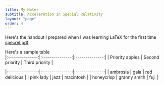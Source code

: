 ```yaml
---
title: My Notes
subtitle: Acceleration in Special Relativity
layout: "page"
order: 4
---
```



Here's the handout I prepared when I was learning LaTeX for the first time
[specrel.pdf](https://github.com/Gargantua1605/gargantua1605.github.io/files/6269271/specrel.pdf)<br/>

Here's a sample table<br/>
|:---------------:|:---------------:|:--------------:|
| Priority apples | Second priority | Third priority |

|:---------------:|:---------------:|:--------------:|
| ambrosia | gala | red delicious |
| pink lady | jazz | macintosh |
| honeycrisp | granny smith | fuji |

